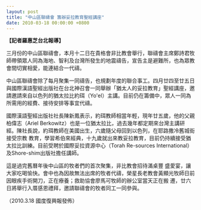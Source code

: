 ```yaml
---
layout: post
title: "中山區聯禱會 籌辦妥拉教育聖經講座"
date: 2010-03-18 00:00:00 +0800
---
```

**【記者羅惠芝台北報導】**

三月份的中山區聯禱會，本月十二日在貴格會非比教會舉行，聯禱會主席鄭詩君牧師帶領眾人同為海地、智利及台灣所發生的地震禱告，宣告主是避難所，也為眾教會間切實相愛，能連結合一代禱。

中山區聯禱會除了每月聚集一同禱告，也規劃年度的聯合事工。四月廿四至廿五日與國際漢語聖經出版社在台北神召會一同舉辦「猶太人的妥拉教育」聖經講座，邀請邀請來自以色列的猶太拉比約珥（Yo'el）主講。目前仍在籌備中，眾人一同為所需用的經費、接待安排等事宜代禱。

國際漢語聖經出版社社長陳新鳳表示，約珥教師相當年輕，現年廿五歲，他的父親柏偉志（Ariel Berkowitz）也是一位猶太拉比，過去幾年都定期來台灣主講研經。陳社長說，約珥教師在美國出生，六歲隨父母回到以色列，在耶路撒冷舊城街接受宗教 教育，學習希伯來經典，十九歲就出來教妥拉教育，目前仍持續接受猶太拉比訓練。目前受聘於國際妥拉資源中心（Torah Re-sources International）及Shore-shim出版社擔任講師。 　

這是過完舊曆年後中山區的牧者們的首次聚集，非比教會招待滿桌豐 盛愛宴，讓大家吃喝愉快。會中也為因故無法出席的牧者代禱，榮星長老教會黃顯光牧師日前因眼疾手術開刀，正在療養；救助協會廖馬可牧師的辦公室當天正在搬 遷，廿六日將舉行入厝感恩禮拜，邀請聯禱會的牧者同工一同參與。 

（2010.3.18 國度復興報發佈）